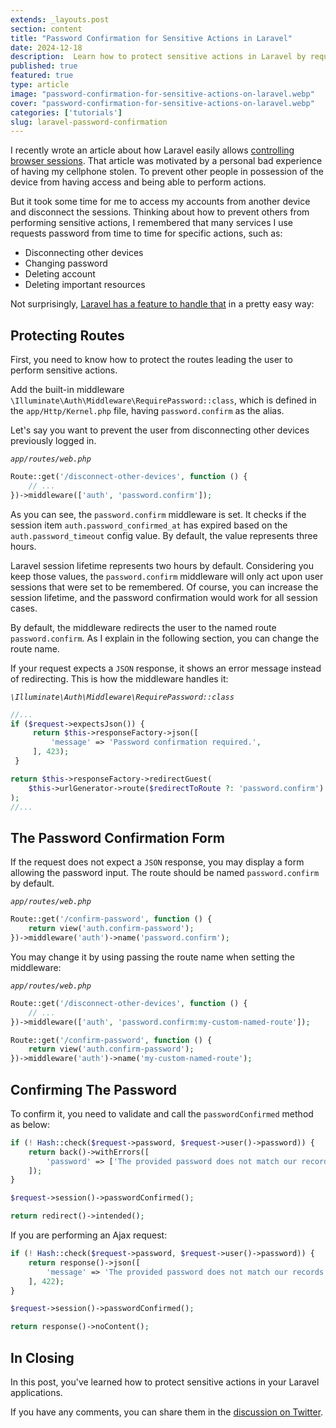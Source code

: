 ```yaml
---
extends: _layouts.post
section: content
title: "Password Confirmation for Sensitive Actions in Laravel"
date: 2024-12-18
description:  Learn how to protect sensitive actions in Laravel by requiring password confirmation. Enhance security for critical user actions.
published: true
featured: true
type: article
image: "password-confirmation-for-sensitive-actions-on-laravel.webp"
cover: "password-confirmation-for-sensitive-actions-on-laravel.webp"
categories: ['tutorials']
slug: laravel-password-confirmation
---
```


I recently wrote an article about how Laravel easily allows [controlling browser sessions](https://leopoletto.com/invalidating-sessions-on-other-devices-on-laravel/). That article was motivated by a personal bad experience of having my cellphone stolen. To prevent other people in possession of the device from having access and being able to perform actions.

But it took some time for me to access my accounts from another device and disconnect the sessions. Thinking about how to prevent others from performing sensitive actions, I remembered that many services I use requests password from time to time for specific actions, such as:

- Disconnecting other devices
- Changing password
- Deleting account
- Deleting important resources

Not surprisingly, [Laravel has a feature to handle that](https://laravel.com/docs/10.x/authentication#the-password-confirmation-form) in a pretty easy way:

## Protecting Routes

First, you need to know how to protect the routes leading the user to perform sensitive actions.

Add the built-in middleware `\Illuminate\Auth\Middleware\RequirePassword::class`, which is defined in the `app/Http/Kernel.php` file, having `password.confirm` as the alias.

Let's say you want to prevent the user from disconnecting other devices previously logged in.

*`app/routes/web.php`*
```PHP
Route::get('/disconnect-other-devices', function () {
    // ...
})->middleware(['auth', 'password.confirm']);
```

As you can see, the `password.confirm` middleware is set. It checks if the session item `auth.password_confirmed_at` has expired
based on the `auth.password_timeout` config value. By default, the value represents three hours.

Laravel session lifetime represents two hours by default. Considering you keep those values, the `password.confirm` middleware
will only act upon user sessions that were set to be remembered. Of course, you can increase the session lifetime, and the password
confirmation would work for all session cases.

By default, the middleware redirects the user to the named route `password.confirm`. As I explain in the following section, you can change the route name.

If your request expects a `JSON` response, it shows an error message instead of redirecting. This is how the middleware handles it:

*`\Illuminate\Auth\Middleware\RequirePassword::class`*
```php
//...
if ($request->expectsJson()) {
     return $this->responseFactory->json([
         'message' => 'Password confirmation required.',
     ], 423);
 }

return $this->responseFactory->redirectGuest(
    $this->urlGenerator->route($redirectToRoute ?: 'password.confirm')
);
//...
```

## The Password Confirmation Form

If the request does not expect a `JSON` response, you may display a form allowing the password input. The route should be named `password.confirm` by default.

*`app/routes/web.php`*
```PHP
Route::get('/confirm-password', function () {
    return view('auth.confirm-password');
})->middleware('auth')->name('password.confirm');
```

You may change it by using passing the route name when setting the middleware:

*`app/routes/web.php`*
```PHP
Route::get('/disconnect-other-devices', function () {
    // ...
})->middleware(['auth', 'password.confirm:my-custom-named-route']);

Route::get('/confirm-password', function () {
    return view('auth.confirm-password');
})->middleware('auth')->name('my-custom-named-route');
```
## Confirming The Password

To confirm it, you need to validate and call the `passwordConfirmed` method as below:

```php
if (! Hash::check($request->password, $request->user()->password)) {
    return back()->withErrors([
        'password' => ['The provided password does not match our records.']
    ]);
}

$request->session()->passwordConfirmed();

return redirect()->intended();
```

If you are performing an Ajax request:

```PHP
if (! Hash::check($request->password, $request->user()->password)) {
    return response()->json([
        'message' => 'The provided password does not match our records',
    ], 422);
}

$request->session()->passwordConfirmed();

return response()->noContent();
```

## In Closing

In this post, you've learned how to protect sensitive actions in your Laravel applications.

If you have any comments, you can share them in the [discussion on Twitter](https://twitter.com/leopoletto/status/1677710630692741125).